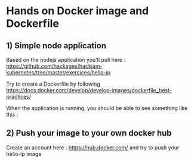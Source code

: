 # Hands on Docker image and Dockerfile

## 1) Simple node application

Based on the nodejs application you'll pull here : <https://github.com/hackages/hackjam-kubernetes/tree/master/exercices/hello-ip>

Try to create a Dockerfile by following <https://docs.docker.com/develop/develop-images/dockerfile_best-practices/>

When the application is running, you should be able to see something like this :

## 2) Push your image to your own docker hub

Create an account here : <https://hub.docker.com/> and try to push your hello-ip image

